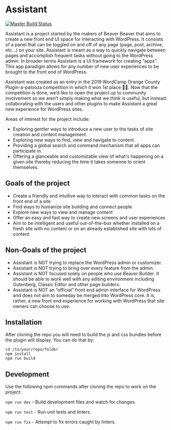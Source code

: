 # Assistant

[![Master Build Status](https://travis-ci.org/beaverbuilder/assistant.svg?branch=master)](https://travis-ci.org/beaverbuilder/assistant)

Assistant is a project started by the makers of Beaver Beaver that aims to create a new front end UI space for interacting with WordPress. It consists of a panel that can be toggled on and off of any page (page, post, archive, etc…) on your site. Assistant is meant as a way to quickly navigate between pages and accomplish frequent tasks without going to the WordPress admin. In broader terms Assistant is a UI framework for creating “apps”. This app paradigm allows for any number of new user experiences to be brought to the front end of WordPress.

Assistant was created as an entry in the 2019 WordCamp Orange County Plugin-a-palooza competition in which it won 1st place 🎉🏅. Now that the competition is done, we’d like to open the project up to community involvement so we aren’t simply making what we think is useful, but instead collaborating with the users and other plugins to make Assistant a great new experience for WordPress sites.

Areas of interest for the project include:
- Exploring gentler ways to introduce a new user to the tasks of site creation and content management.
- Exploring new ways to find, view and navigate to content.
- Providing a global search and command mechanism that all apps can participate in.
- Offering a glanceable and customizable view of what's happening on a given site thereby reducing the time it takes someone to orient themselves.

## Goals of the project

- Create a friendly and intuitive way to interact with common tasks on the front end of a site
- Find ways to humanize site building and connect people
- Explore new ways to view and manage content
- Offer an easy and fast way to create new screens and user experiences
- Aim to be intelligent and useful out-of-the-box whether installed on a fresh site with no content or on an already established site with lots of content.

## Non-Goals of the project

- Assistant is NOT trying to replace the WordPress admin or customizer.
- Assistant is NOT trying to bring over every feature from the admin.
- Assistant is NOT focused solely on people who use Beaver Builder. It should be able to work well with any editing environment including Gutenberg, Classic Editor and other page builders.
- Assistant is NOT an “official” front end admin interface for WordPress and does not aim to someday be merged into WordPress core. It is, rather, a new front end experience for working with WordPress that site owners can choose to use.

## Installation
After cloning the repo you will need to build the js and css bundles before the plugin will display. You can do that by:

```
cd /to/your/repo/folder
npm install
npm run build
```

## Development
Use the following npm commands after cloning the repo to work on the project:

`npm run dev` - Build development files and watch for changes.

`npm run test` - Run unit tests and linters.

`npm run fix` - Attempt to fix errors caught by linters.
